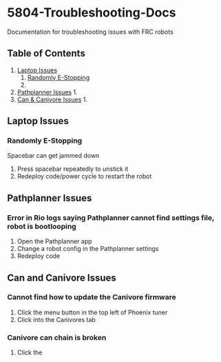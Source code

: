 # 5804-Troubleshooting-Docs
Documentation for troubleshooting issues with FRC robots

## Table of Contents
1. [Laptop Issues](#laptop-issues)
    1. [Randomly E-Stopping](#randomly-e-stopping)
    2. 
3. [Pathplanner Issues](#pathplanner-issues)
    1. 
5. [Can & Canivore Issues](#can-and-canivore-issues)
    1. 


## Laptop Issues
### Randomly E-Stopping
Spacebar can get jammed down
1. Press spacebar repeatedly to unstick it
2. Redeploy code/power cycle to restart the robot

## Pathplanner Issues
### Error in Rio logs saying Pathplanner cannot find settings file, robot is bootlooping
1. Open the Pathplanner app
2. Change a robot config in the Pathplanner settings
3. Redeploy code

## Can and Canivore Issues
### Cannot find how to update the Canivore firmware
1. Click the menu button in the top left of Phoenix tuner
2. Click into the Canivores tab
### Canivore can chain is broken
1. Click the 

